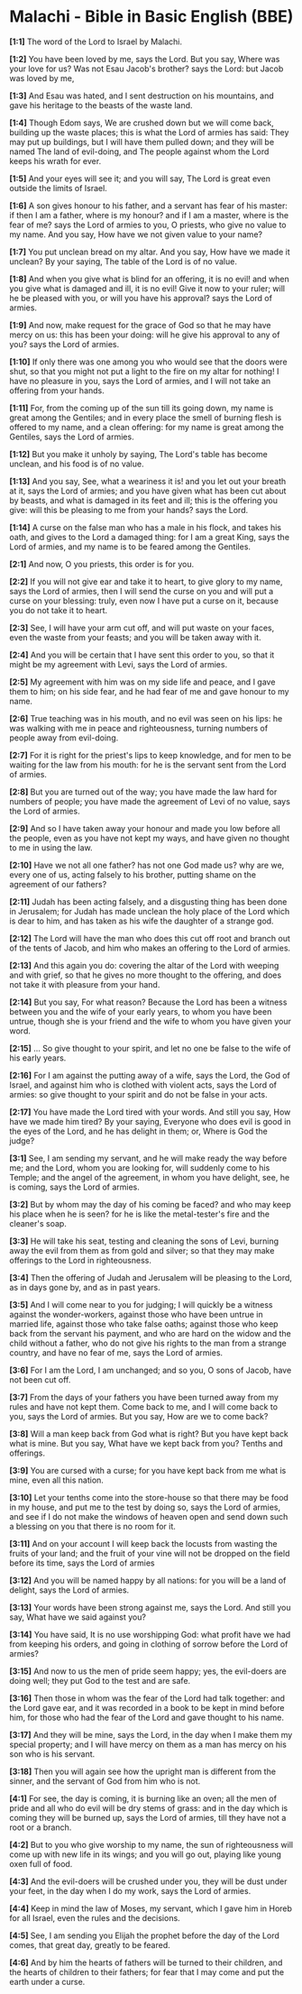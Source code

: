 # Malachi - Bible in Basic English (BBE)

**[1:1]** The word of the Lord to Israel by Malachi.

**[1:2]** You have been loved by me, says the Lord. But you say, Where was your love for us? Was not Esau Jacob's brother? says the Lord: but Jacob was loved by me,

**[1:3]** And Esau was hated, and I sent destruction on his mountains, and gave his heritage to the beasts of the waste land.

**[1:4]** Though Edom says, We are crushed down but we will come back, building up the waste places; this is what the Lord of armies has said: They may put up buildings, but I will have them pulled down; and they will be named The land of evil-doing, and The people against whom the Lord keeps his wrath for ever.

**[1:5]** And your eyes will see it; and you will say, The Lord is great even outside the limits of Israel.

**[1:6]** A son gives honour to his father, and a servant has fear of his master: if then I am a father, where is my honour? and if I am a master, where is the fear of me? says the Lord of armies to you, O priests, who give no value to my name. And you say, How have we not given value to your name?

**[1:7]** You put unclean bread on my altar. And you say, How have we made it unclean? By your saying, The table of the Lord is of no value.

**[1:8]** And when you give what is blind for an offering, it is no evil! and when you give what is damaged and ill, it is no evil! Give it now to your ruler; will he be pleased with you, or will you have his approval? says the Lord of armies.

**[1:9]** And now, make request for the grace of God so that he may have mercy on us: this has been your doing: will he give his approval to any of you? says the Lord of armies.

**[1:10]** If only there was one among you who would see that the doors were shut, so that you might not put a light to the fire on my altar for nothing! I have no pleasure in you, says the Lord of armies, and I will not take an offering from your hands.

**[1:11]** For, from the coming up of the sun till its going down, my name is great among the Gentiles; and in every place the smell of burning flesh is offered to my name, and a clean offering: for my name is great among the Gentiles, says the Lord of armies.

**[1:12]** But you make it unholy by saying, The Lord's table has become unclean, and his food is of no value.

**[1:13]** And you say, See, what a weariness it is! and you let out your breath at it, says the Lord of armies; and you have given what has been cut about by beasts, and what is damaged in its feet and ill; this is the offering you give: will this be pleasing to me from your hands? says the Lord.

**[1:14]** A curse on the false man who has a male in his flock, and takes his oath, and gives to the Lord a damaged thing: for I am a great King, says the Lord of armies, and my name is to be feared among the Gentiles.

**[2:1]** And now, O you priests, this order is for you.

**[2:2]** If you will not give ear and take it to heart, to give glory to my name, says the Lord of armies, then I will send the curse on you and will put a curse on your blessing: truly, even now I have put a curse on it, because you do not take it to heart.

**[2:3]** See, I will have your arm cut off, and will put waste on your faces, even the waste from your feasts; and you will be taken away with it.

**[2:4]** And you will be certain that I have sent this order to you, so that it might be my agreement with Levi, says the Lord of armies.

**[2:5]** My agreement with him was on my side life and peace, and I gave them to him; on his side fear, and he had fear of me and gave honour to my name.

**[2:6]** True teaching was in his mouth, and no evil was seen on his lips: he was walking with me in peace and righteousness, turning numbers of people away from evil-doing.

**[2:7]** For it is right for the priest's lips to keep knowledge, and for men to be waiting for the law from his mouth: for he is the servant sent from the Lord of armies.

**[2:8]** But you are turned out of the way; you have made the law hard for numbers of people; you have made the agreement of Levi of no value, says the Lord of armies.

**[2:9]** And so I have taken away your honour and made you low before all the people, even as you have not kept my ways, and have given no thought to me in using the law.

**[2:10]** Have we not all one father? has not one God made us? why are we, every one of us, acting falsely to his brother, putting shame on the agreement of our fathers?

**[2:11]** Judah has been acting falsely, and a disgusting thing has been done in Jerusalem; for Judah has made unclean the holy place of the Lord which is dear to him, and has taken as his wife the daughter of a strange god.

**[2:12]** The Lord will have the man who does this cut off root and branch out of the tents of Jacob, and him who makes an offering to the Lord of armies.

**[2:13]** And this again you do: covering the altar of the Lord with weeping and with grief, so that he gives no more thought to the offering, and does not take it with pleasure from your hand.

**[2:14]** But you say, For what reason? Because the Lord has been a witness between you and the wife of your early years, to whom you have been untrue, though she is your friend and the wife to whom you have given your word.

**[2:15]** ... So give thought to your spirit, and let no one be false to the wife of his early years.

**[2:16]** For I am against the putting away of a wife, says the Lord, the God of Israel, and against him who is clothed with violent acts, says the Lord of armies: so give thought to your spirit and do not be false in your acts.

**[2:17]** You have made the Lord tired with your words. And still you say, How have we made him tired? By your saying, Everyone who does evil is good in the eyes of the Lord, and he has delight in them; or, Where is God the judge?

**[3:1]** See, I am sending my servant, and he will make ready the way before me; and the Lord, whom you are looking for, will suddenly come to his Temple; and the angel of the agreement, in whom you have delight, see, he is coming, says the Lord of armies.

**[3:2]** But by whom may the day of his coming be faced? and who may keep his place when he is seen? for he is like the metal-tester's fire and the cleaner's soap.

**[3:3]** He will take his seat, testing and cleaning the sons of Levi, burning away the evil from them as from gold and silver; so that they may make offerings to the Lord in righteousness.

**[3:4]** Then the offering of Judah and Jerusalem will be pleasing to the Lord, as in days gone by, and as in past years.

**[3:5]** And I will come near to you for judging; I will quickly be a witness against the wonder-workers, against those who have been untrue in married life, against those who take false oaths; against those who keep back from the servant his payment, and who are hard on the widow and the child without a father, who do not give his rights to the man from a strange country, and have no fear of me, says the Lord of armies.

**[3:6]** For I am the Lord, I am unchanged; and so you, O sons of Jacob, have not been cut off.

**[3:7]** From the days of your fathers you have been turned away from my rules and have not kept them. Come back to me, and I will come back to you, says the Lord of armies. But you say, How are we to come back?

**[3:8]** Will a man keep back from God what is right? But you have kept back what is mine. But you say, What have we kept back from you? Tenths and offerings.

**[3:9]** You are cursed with a curse; for you have kept back from me what is mine, even all this nation.

**[3:10]** Let your tenths come into the store-house so that there may be food in my house, and put me to the test by doing so, says the Lord of armies, and see if I do not make the windows of heaven open and send down such a blessing on you that there is no room for it.

**[3:11]** And on your account I will keep back the locusts from wasting the fruits of your land; and the fruit of your vine will not be dropped on the field before its time, says the Lord of armies

**[3:12]** And you will be named happy by all nations: for you will be a land of delight, says the Lord of armies.

**[3:13]** Your words have been strong against me, says the Lord. And still you say, What have we said against you?

**[3:14]** You have said, It is no use worshipping God: what profit have we had from keeping his orders, and going in clothing of sorrow before the Lord of armies?

**[3:15]** And now to us the men of pride seem happy; yes, the evil-doers are doing well; they put God to the test and are safe.

**[3:16]** Then those in whom was the fear of the Lord had talk together: and the Lord gave ear, and it was recorded in a book to be kept in mind before him, for those who had the fear of the Lord and gave thought to his name.

**[3:17]** And they will be mine, says the Lord, in the day when I make them my special property; and I will have mercy on them as a man has mercy on his son who is his servant.

**[3:18]** Then you will again see how the upright man is different from the sinner, and the servant of God from him who is not.

**[4:1]** For see, the day is coming, it is burning like an oven; all the men of pride and all who do evil will be dry stems of grass: and in the day which is coming they will be burned up, says the Lord of armies, till they have not a root or a branch.

**[4:2]** But to you who give worship to my name, the sun of righteousness will come up with new life in its wings; and you will go out, playing like young oxen full of food.

**[4:3]** And the evil-doers will be crushed under you, they will be dust under your feet, in the day when I do my work, says the Lord of armies.

**[4:4]** Keep in mind the law of Moses, my servant, which I gave him in Horeb for all Israel, even the rules and the decisions.

**[4:5]** See, I am sending you Elijah the prophet before the day of the Lord comes, that great day, greatly to be feared.

**[4:6]** And by him the hearts of fathers will be turned to their children, and the hearts of children to their fathers; for fear that I may come and put the earth under a curse.
